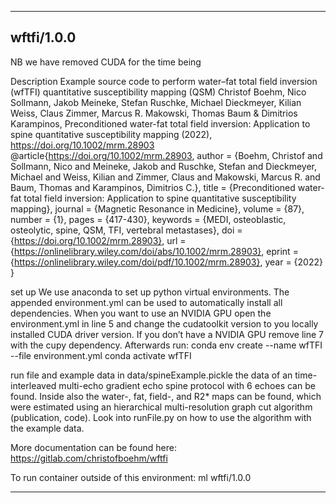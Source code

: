 
----------------------------------
## wftfi/1.0.0 ##
NB we have removed CUDA for the time being

Description
Example source code to perform water–fat total field inversion (wfTFI)
  quantitative susceptibility mapping (QSM)
Christof Boehm, Nico Sollmann, Jakob Meineke, Stefan Ruschke, Michael
  Dieckmeyer, Kilian Weiss, Claus Zimmer, Marcus R. Makowski, Thomas Baum &
  Dimitrios Karampinos, Preconditioned water-fat total field inversion:
  Application to spine quantitative susceptibility mapping (2022),
  https://doi.org/10.1002/mrm.28903
@article{https://doi.org/10.1002/mrm.28903,
  author = {Boehm, Christof and Sollmann, Nico and Meineke, Jakob and Ruschke, Stefan and Dieckmeyer, Michael and Weiss, Kilian and Zimmer, Claus and Makowski, Marcus R. and Baum, Thomas and Karampinos, Dimitrios C.},
  title = {Preconditioned water-fat total field inversion: Application to spine quantitative susceptibility mapping},
  journal = {Magnetic Resonance in Medicine},
  volume = {87},
  number = {1},
  pages = {417-430},
  keywords = {MEDI, osteoblastic, osteolytic, spine, QSM, TFI, vertebral metastases},
  doi = {https://doi.org/10.1002/mrm.28903},
  url = {https://onlinelibrary.wiley.com/doi/abs/10.1002/mrm.28903},
  eprint = {https://onlinelibrary.wiley.com/doi/pdf/10.1002/mrm.28903},
  year = {2022}
}

set up
We use anaconda to set up python virtual environments. The appended
  environment.yml can be used to automatically install all dependencies. When
  you want to use an NVIDIA GPU open the environment.yml in line 5 and change
  the cudatoolkit version to you locally installed CUDA driver version. If
  you don’t have a NVIDIA GPU remove line 7 with the cupy dependency.
  Afterwards run:
conda env create --name wfTFI --file environment.yml
conda activate wfTFI

run file and example data
in data/spineExample.pickle the data of an time-interleaved multi-echo
  gradient echo spine protocol with 6 echoes can be found. Inside also the water-,
  fat, field-, and R2* maps can be found, which were estimated using an
  hierarchical multi-resolution graph cut algorithm (publication, code).
  Look into runFile.py on how to use the algorithm with the example data.



More documentation can be found here: https://gitlab.com/christofboehm/wftfi

To run container outside of this environment: ml wftfi/1.0.0

----------------------------------
